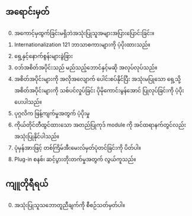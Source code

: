 ## အရောင်းမှတ်

0. အကောင့်မှထွက်ခြင်းမရှိဘဲအသုံးပြုသူအများအပြားပြောင်းခြင်း။
1. Internationalization 121 ဘာသာစကားများကို ပံ့ပိုးထားသည်။
2. ရှေ့နှင့်နောက်စွန်းများခွဲခြား
3. ဝဘ်အစိတ်အပိုင်းသည် မည်သည့်ဘောင်နှင့်မဆို အလုပ်လုပ်သည်။
4. အစိတ်အပိုင်းများကို အလိုအလျောက် ပေါင်းစပ်နိုင်ပြီး အသုံးမပြုသော ရှေ့သို့ အစိတ်အပိုင်းများကို သစ်ပင်လှုပ်ခြင်း ပိုမိုကောင်းမွန်အောင် ပြုလုပ်ခြင်းကို ပံ့ပိုးပေးပါသည်။
5. ပုဂ္ဂလိက ဖြန့်ကျက်မှုအတွက် ပံ့ပိုးမှု
6. ကိုယ်တိုင်တီထွင်ထားသော အတည်ပြုကုဒ် module ကို အင်ထရာနက်တွင်လည်း အသုံးပြုနိုင်ပါသည်။
7. ပုံမှန်အားဖြင့် တစ်ကြိမ်အီးမေးလ်မှတ်ပုံတင်ခြင်းကို ပိတ်ပါ။
8. Plug-in စနစ်၊ ဆင့်ပွားတိုးတက်မှုအတွက် လွယ်ကူသည်။

## ကျူတိုရီရယ်

0. အသုံးပြုသူသဘောတူညီချက်ကို စီစဉ်သတ်မှတ်ပါ။